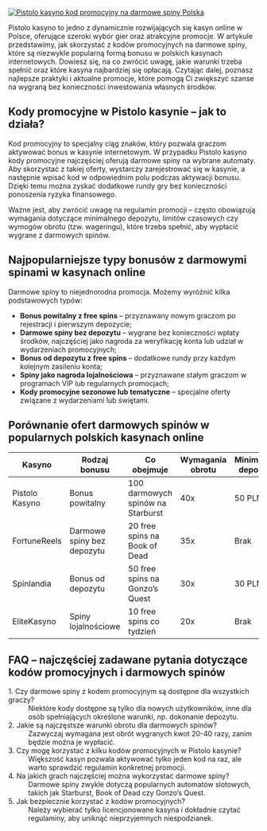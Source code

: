 [![Pistolo kasyno kod promocyjny na darmowe spiny Polska](https://123-caf.pages.dev/gitsignup.png)](https://vrmoo.ru/Bt82HjjY)

<p>Pistolo kasyno to jedno z dynamicznie rozwijających się kasyn online w Polsce, oferujące szeroki wybór gier oraz atrakcyjne promocje. W artykule przedstawimy, jak skorzystać z kodów promocyjnych na darmowe spiny, które są niezwykle popularną formą bonusu w polskich kasynach internetowych. Dowiesz się, na co zwrócić uwagę, jakie warunki trzeba spełnić oraz które kasyna najbardziej się opłacają. Czytając dalej, poznasz najlepsze praktyki i aktualne promocje, które pomogą Ci zwiększyć szanse na wygraną bez konieczności inwestowania własnych środków.</p>  <h2>Kody promocyjne w Pistolo kasynie – jak to działa?</h2> <p>Kod promocyjny to specjalny ciąg znaków, który pozwala graczom aktywować bonus w kasynie internetowym. W przypadku Pistolo kasyno kody promocyjne najczęściej oferują darmowe spiny na wybrane automaty. Aby skorzystać z takiej oferty, wystarczy zarejestrować się w kasynie, a następnie wpisać kod w odpowiednim polu podczas aktywacji bonusu. Dzięki temu można zyskać dodatkowe rundy gry bez konieczności ponoszenia ryzyka finansowego.</p> <p>Ważne jest, aby zwrócić uwagę na regulamin promocji – często obowiązują wymagania dotyczące minimalnego depozytu, limitów czasowych czy wymogów obrotu (tzw. wageringu), które trzeba spełnić, aby wypłacić wygrane z darmowych spinów.</p>  <h2>Najpopularniejsze typy bonusów z darmowymi spinami w kasynach online</h2> <p>Darmowe spiny to niejednorodna promocja. Możemy wyróżnić kilka podstawowych typów:</p> <ul>   <li><strong>Bonus powitalny z free spins</strong> – przyznawany nowym graczom po rejestracji i pierwszym depozycie;</li>   <li><strong>Darmowe spiny bez depozytu</strong> – wygrane bez konieczności wpłaty środków, najczęściej jako nagroda za weryfikację konta lub udział w wydarzeniach promocyjnych;</li>   <li><strong>Bonus od depozytu z free spins</strong> – dodatkowe rundy przy każdym kolejnym zasileniu konta;</li>   <li><strong>Spiny jako nagroda lojalnościowa</strong> – przyznawane stałym graczom w programach VIP lub regularnych promocjach;</li>   <li><strong>Kody promocyjne sezonowe lub tematyczne</strong> – specjalne oferty związane z wydarzeniami lub świętami.</li> </ul>  <h2>Porównanie ofert darmowych spinów w popularnych polskich kasynach online</h2> <table>   <thead>     <tr>       <th>Kasyno</th>       <th>Rodzaj bonusu</th>       <th>Co obejmuje</th>       <th>Wymagania obrotu</th>       <th>Minimalny depozyt</th>     </tr>   </thead>   <tbody>     <tr>       <td>Pistolo Kasyno</td>       <td>Bonus powitalny</td>       <td>100 darmowych spinów na Starburst</td>       <td>40x</td>       <td>50 PLN</td>     </tr>     <tr>       <td>FortuneReels</td>       <td>Darmowe spiny bez depozytu</td>       <td>20 free spins na Book of Dead</td>       <td>35x</td>       <td>Brak</td>     </tr>     <tr>       <td>Spinlandia</td>       <td>Bonus od depozytu</td>       <td>50 free spins na Gonzo’s Quest</td>       <td>30x</td>       <td>30 PLN</td>     </tr>     <tr>       <td>EliteKasyno</td>       <td>Spiny lojalnościowe</td>       <td>10 free spins co tydzień</td>       <td>20x</td>       <td>Brak</td>     </tr>   </tbody> </table>  <h2>FAQ – najczęściej zadawane pytania dotyczące kodów promocyjnych i darmowych spinów</h2> <dl>   <dt>1. Czy darmowe spiny z kodem promocyjnym są dostępne dla wszystkich graczy?</dt>   <dd>Niektóre kody dostępne są tylko dla nowych użytkowników, inne dla osób spełniających określone warunki, np. dokonanie depozytu.</dd>    <dt>2. Jakie są najczęstsze warunki obrotu dla darmowych spinów?</dt>   <dd>Zazwyczaj wymagana jest obrót wygranych kwot 20-40 razy, zanim będzie można je wypłacić.</dd>    <dt>3. Czy mogę korzystać z kilku kodów promocyjnych w Pistolo kasynie?</dt>   <dd>Większość kasyn pozwala aktywować tylko jeden kod na raz, ale warto sprawdzić regulamin konkretnej promocji.</dd>    <dt>4. Na jakich grach najczęściej można wykorzystać darmowe spiny?</dt>   <dd>Darmowe spiny zwykle dotyczą popularnych automatów slotowych, takich jak Starburst, Book of Dead czy Gonzo’s Quest.</dd>    <dt>5. Jak bezpiecznie korzystać z kodów promocyjnych?</dt>   <dd>Należy wybierać tylko licencjonowane kasyna i dokładnie czytać regulaminy, aby uniknąć nieprzyjemnych niespodzianek.</dd> </dl>